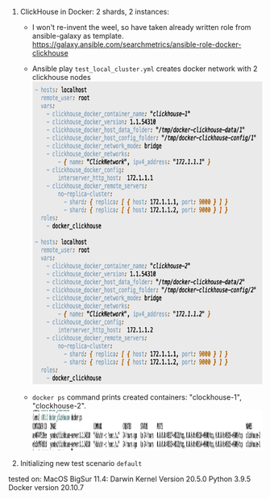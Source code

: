 1) ClickHouse in Docker: 2 shards, 2 instances:
    - I won't re-invent the weel, so have taken already written role from ansible-galaxy as template.
      https://galaxy.ansible.com/searchmetrics/ansible-role-docker-clickhouse

    - Ansible play `test_local_cluster.yml` creates docker network with 2 clickhouse nodes
      <img src="docs/two_instances_play.png" width="800" height="600">

    - `docker ps` command prints created containers: "clockhouse-1", "clockhouse-2".
      <img src="docs/created_clickhouse_containers.png" width="800" height="80">

3) Initializing new test scenario `default`



tested on:
MacOS BigSur 11.4: Darwin Kernel Version 20.5.0
Python 3.9.5
Docker version 20.10.7
